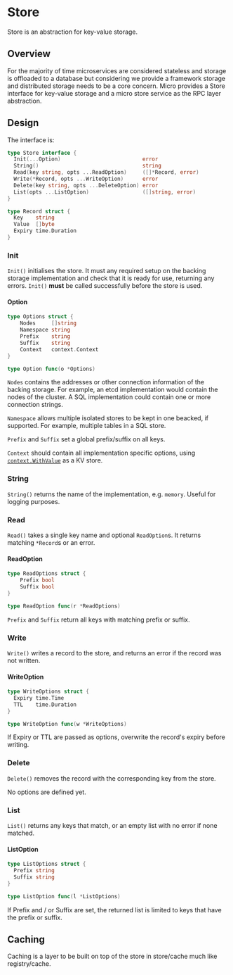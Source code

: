 # Store

Store is an abstraction for key-value storage.

## Overview

For the majority of time microservices are considered stateless and storage is offloaded to a database 
but considering we provide a framework storage and distributed storage needs to be a core concern.
Micro provides a Store interface for key-value storage and a micro store service as the RPC layer 
abstraction.

## Design

The interface is:

```go
type Store interface {
  Init(...Option)                          error
  String()                                 string
  Read(key string, opts ...ReadOption)     ([]*Record, error)
  Write(*Record, opts ...WriteOption)      error
  Delete(key string, opts ...DeleteOption) error
  List(opts ...ListOption)                 ([]string, error)
}

type Record struct {
  Key    string
  Value  []byte
  Expiry time.Duration
}
```

### Init

`Init()` initialises the store. It must any required setup on the backing storage
implementation and check that it is ready for use, returning any errors.
`Init()` **must** be called successfully before the store is used.

#### Option

```go
type Options struct {
	Nodes     []string
	Namespace string
	Prefix    string
	Suffix    string
	Context   context.Context
}

type Option func(o *Options)
```

`Nodes` contains the addresses or other connection information of the backing
storage. For example, an etcd implementation would contain the nodes of the
cluster. A SQL implementation could contain one or more connection strings.

`Namespace` allows multiple isolated stores to be kept in one beacked, if supported.
For example, multiple tables in a SQL store.

`Prefix` and `Suffix` set a global prefix/suffix on all keys.

`Context` should contain all implementation specific options, using
[`context.WithValue`](https://pkg.go.dev/context?tab=doc#WithValue) as a KV store.

### String

`String()` returns the name of the implementation, e.g. `memory`. Useful for logging purposes.

### Read

`Read()` takes a single key name and optional `ReadOption`s. It returns matching `*Record`s or an error.

#### ReadOption

```go
type ReadOptions struct {
	Prefix bool
	Suffix bool
}

type ReadOption func(r *ReadOptions)
```

`Prefix` and `Suffix` return all keys with matching prefix or suffix.

### Write

`Write()` writes a record to the store, and returns an error if the record was not written.

#### WriteOption

```go
type WriteOptions struct {
  Expiry time.Time
  TTL    time.Duration
}

type WriteOption func(w *WriteOptions)
```

If Expiry or TTL are passed as options, overwrite the record's expiry before writing.

### Delete

`Delete()` removes the record with the corresponding key from the store.

No options are defined yet.

### List

`List()` returns any keys that match, or an empty list with no error if none matched.

#### ListOption

```go
type ListOptions struct {
  Prefix string
  Suffix string
}

type ListOption func(l *ListOptions)
```

If Prefix and / or Suffix are set, the returned list is limited to keys that have the prefix or suffix.

## Caching

Caching is a layer to be built on top of the store in store/cache much like registry/cache.


